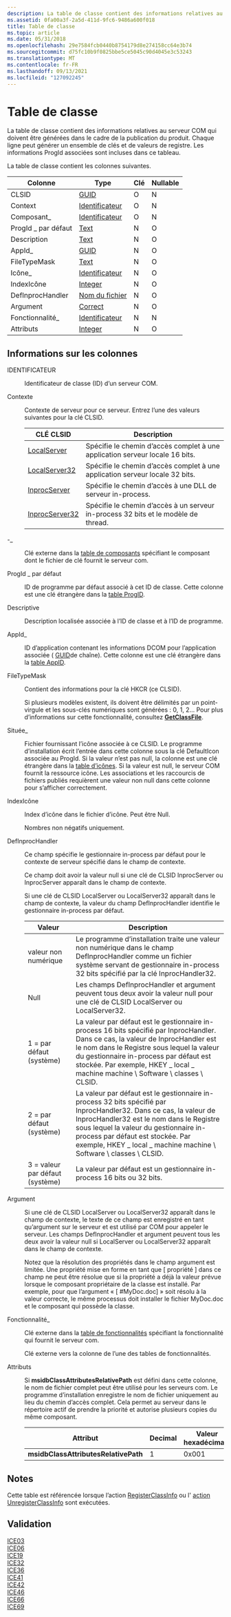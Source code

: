 ```yaml
---
description: La table de classe contient des informations relatives au serveur COM qui doivent être générées dans le cadre de la publication du produit. Chaque ligne peut générer un ensemble de clés et de valeurs de registre. Les informations ProgId associées sont incluses dans ce tableau.
ms.assetid: 0fa00a3f-2a5d-411d-9fc6-9486a600f018
title: Table de classe
ms.topic: article
ms.date: 05/31/2018
ms.openlocfilehash: 29e7584fcb0440b8754179d8e274158cc64e3b74
ms.sourcegitcommit: d75fc10b9f0825bbe5ce5045c90d4045e3c53243
ms.translationtype: MT
ms.contentlocale: fr-FR
ms.lasthandoff: 09/13/2021
ms.locfileid: "127092245"
---
```

# <a name="class-table"></a>Table de classe

La table de classe contient des informations relatives au serveur COM qui doivent être générées dans le cadre de la publication du produit. Chaque ligne peut générer un ensemble de clés et de valeurs de registre. Les informations ProgId associées sont incluses dans ce tableau.

La table de classe contient les colonnes suivantes.



| Colonne           | Type                         | Clé | Nullable |
|------------------|------------------------------|-----|----------|
| CLSID            | [GUID](guid.md)             | O   | N        |
| Context          | [Identificateur](identifier.md) | O   | N        |
| Composant\_      | [Identificateur](identifier.md) | O   | N        |
| ProgId \_ par défaut  | [Text](text.md)             | N   | O        |
| Description      | [Text](text.md)             | N   | O        |
| AppId\_          | [GUID](guid.md)             | N   | O        |
| FileTypeMask     | [Text](text.md)             | N   | O        |
| Icône\_           | [Identificateur](identifier.md) | N   | O        |
| IndexIcône        | [Integer](integer.md)       | N   | O        |
| DefInprocHandler | [Nom du fichier](filename.md)     | N   | O        |
| Argument         | [Correct](formatted.md)   | N   | O        |
| Fonctionnalité\_        | [Identificateur](identifier.md) | N   | N        |
| Attributs       | [Integer](integer.md)       | N   | O        |



 

## <a name="column-information"></a>Informations sur les colonnes

<dl> <dt>

<span id="CLSID"></span><span id="clsid"></span>IDENTIFICATEUR
</dt> <dd>

Identificateur de classe (ID) d’un serveur COM.

</dd> <dt>

<span id="Context"></span><span id="context"></span><span id="CONTEXT"></span>Contexte
</dt> <dd>

Contexte de serveur pour ce serveur. Entrez l’une des valeurs suivantes pour la clé CLSID.



| CLÉ CLSID                             | Description                                                               |
|---------------------------------------|---------------------------------------------------------------------------|
| [LocalServer](../com/localserver.md)       | Spécifie le chemin d’accès complet à une application serveur locale 16 bits.             |
| [LocalServer32](../com/localserver32.md)   | Spécifie le chemin d’accès complet à une application serveur locale 32 bits.             |
| [InprocServer](../com/inprocserver.md)     | Spécifie le chemin d’accès à une DLL de serveur in-process.                           |
| [InprocServer32](../com/inprocserver32.md) | Spécifie le chemin d’accès à un serveur in-process 32 bits et le modèle de thread. |



 

</dd> <dt>

<span id="Component_"></span><span id="component_"></span><span id="COMPONENT_"></span>-\_
</dt> <dd>

Clé externe dans la [table de composants](component-table.md) spécifiant le composant dont le fichier de clé fournit le serveur com.

</dd> <dt>

<span id="ProgId_Default"></span><span id="progid_default"></span><span id="PROGID_DEFAULT"></span>ProgId \_ par défaut
</dt> <dd>

ID de programme par défaut associé à cet ID de classe. Cette colonne est une clé étrangère dans la [table ProgID](progid-table.md).

</dd> <dt>

<span id="Description"></span><span id="description"></span><span id="DESCRIPTION"></span>Descriptive
</dt> <dd>

Description localisée associée à l’ID de classe et à l’ID de programme.

</dd> <dt>

<span id="AppId_"></span><span id="appid_"></span><span id="APPID_"></span>AppId\_
</dt> <dd>

ID d’application contenant les informations DCOM pour l’application associée ( [GUID](guid.md)de chaîne). Cette colonne est une clé étrangère dans la [table AppID](appid-table.md).

</dd> <dt>

<span id="FileTypeMask"></span><span id="filetypemask"></span><span id="FILETYPEMASK"></span>FileTypeMask
</dt> <dd>

Contient des informations pour la clé HKCR (ce CLSID).

Si plusieurs modèles existent, ils doivent être délimités par un point-virgule et les sous-clés numériques sont générées : 0, 1, 2... Pour plus d’informations sur cette fonctionnalité, consultez [**GetClassFile**](/windows/win32/api/objbase/nf-objbase-getclassfile).

</dd> <dt>

<span id="Icon_"></span><span id="icon_"></span><span id="ICON_"></span>Située\_
</dt> <dd>

Fichier fournissant l’icône associée à ce CLSID. Le programme d’installation écrit l’entrée dans cette colonne sous la clé DefaultIcon associée au ProgId. Si la valeur n’est pas null, la colonne est une clé étrangère dans la [table d’icônes](icon-table.md). Si la valeur est null, le serveur COM fournit la ressource icône. Les associations et les raccourcis de fichiers publiés requièrent une valeur non null dans cette colonne pour s’afficher correctement.

</dd> <dt>

<span id="IconIndex"></span><span id="iconindex"></span><span id="ICONINDEX"></span>IndexIcône
</dt> <dd>

Index d’icône dans le fichier d’icône. Peut être Null.

Nombres non négatifs uniquement.

</dd> <dt>

<span id="DefInprocHandler"></span><span id="definprochandler"></span><span id="DEFINPROCHANDLER"></span>DefInprocHandler
</dt> <dd>

Ce champ spécifie le gestionnaire in-process par défaut pour le contexte de serveur spécifié dans le champ de contexte.

Ce champ doit avoir la valeur null si une clé de CLSID InprocServer ou InprocServer apparaît dans le champ de contexte.

Si une clé de CLSID LocalServer ou LocalServer32 apparaît dans le champ de contexte, la valeur du champ DefInprocHandler identifie le gestionnaire in-process par défaut.



| Valeur                | Description                                                                                                                                                                                                                                                                       |
|----------------------|-----------------------------------------------------------------------------------------------------------------------------------------------------------------------------------------------------------------------------------------------------------------------------------|
| valeur non numérique    | Le programme d’installation traite une valeur non numérique dans le champ DefInprocHandler comme un fichier système servant de gestionnaire in-process 32 bits spécifié par la clé InprocHandler32.                                                                                                            |
| Null                 | Les champs DefInprocHandler et argument peuvent tous deux avoir la valeur null pour une clé de CLSID LocalServer ou LocalServer32.                                                                                                                                                                           |
| 1 = par défaut (système) | La valeur par défaut est le gestionnaire in-process 16 bits spécifié par InprocHandler. Dans ce cas, la valeur de InprocHandler est le nom dans le Registre sous lequel la valeur du gestionnaire in-process par défaut est stockée. Par exemple, HKEY \_ local \_ machine machine \\ Software \\ classes \\ CLSID.     |
| 2 = par défaut (système) | La valeur par défaut est le gestionnaire in-process 32 bits spécifié par InprocHandler32. Dans ce cas, la valeur de InprocHandler32 est le nom dans le Registre sous lequel la valeur du gestionnaire in-process par défaut est stockée. Par exemple, HKEY \_ local \_ machine machine \\ Software \\ classes \\ CLSID. |
| 3 = valeur par défaut (système) | La valeur par défaut est un gestionnaire in-process 16 bits ou 32 bits.                                                                                                                                                                                                                             |



 

</dd> <dt>

<span id="Argument"></span><span id="argument"></span><span id="ARGUMENT"></span>Argument
</dt> <dd>

Si une clé de CLSID LocalServer ou LocalServer32 apparaît dans le champ de contexte, le texte de ce champ est enregistré en tant qu’argument sur le serveur et est utilisé par COM pour appeler le serveur. Les champs DefInprocHandler et argument peuvent tous les deux avoir la valeur null si LocalServer ou LocalServer32 apparaît dans le champ de contexte.

Notez que la résolution des propriétés dans le champ argument est limitée. Une propriété mise en forme en tant que \[ propriété \] dans ce champ ne peut être résolue que si la propriété a déjà la valeur prévue lorsque le composant propriétaire de la classe est installé. Par exemple, pour que l’argument « \[ \#MyDoc.doc\] » soit résolu à la valeur correcte, le même processus doit installer le fichier MyDoc.doc et le composant qui possède la classe.

</dd> <dt>

<span id="Feature_"></span><span id="feature_"></span><span id="FEATURE_"></span>Fonctionnalité\_
</dt> <dd>

Clé externe dans la [table de fonctionnalités](feature-table.md) spécifiant la fonctionnalité qui fournit le serveur com.

Clé externe vers la colonne de l’une des tables de fonctionnalités.

</dd> <dt>

<span id="Attributes"></span><span id="attributes"></span><span id="ATTRIBUTES"></span>Attributs
</dt> <dd>

Si **msidbClassAttributesRelativePath** est défini dans cette colonne, le nom de fichier complet peut être utilisé pour les serveurs com. Le programme d’installation enregistre le nom de fichier uniquement au lieu du chemin d’accès complet. Cela permet au serveur dans le répertoire actif de prendre la priorité et autorise plusieurs copies du même composant.



| Attribut                            | Decimal | Valeur hexadécimale |
|--------------------------------------|---------|-------------|
| **msidbClassAttributesRelativePath** | 1       | 0x001       |



 

</dd> </dl>

## <a name="remarks"></a>Notes

Cette table est référencée lorsque l’action [RegisterClassInfo](registerclassinfo-action.md) ou l' [action UnregisterClassInfo](unregisterclassinfo-action.md) sont exécutées.

## <a name="validation"></a>Validation

<dl>

[ICE03](ice03.md)  
[ICE06](ice06.md)  
[ICE19](ice19.md)  
[ICE32](ice32.md)  
[ICE36](ice36.md)  
[ICE41](ice41.md)  
[ICE42](ice42.md)  
[ICE46](ice46.md)  
[ICE66](ice66.md)  
[ICE69](ice69.md)  
</dl>

 

 
